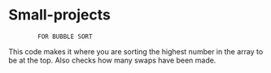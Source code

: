 # Small-projects

            FOR BUBBLE SORT
This code makes it where you are sorting the highest number in the array to be at the top.
Also checks how many swaps have been made.


